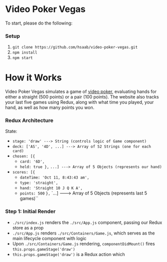 # Video Poker Vegas

To start, please do the following:

### Setup

1) `git clone https://github.com/hsaab/video-poker-vegas.git`
2) `npm install`
3) `npm start`

# How it Works

Video Poker Vegas simulates a game of [video poker](https://en.wikipedia.org/wiki/Video_poker), evaluating hands for either a straight (500 points) or a pair (100 points). The website also tracks your last five games using Redux, along with what time you played, your hand, as well as how many points you won.

### Redux Architecture

 State:
   - `stage: 'draw' ---> String (controls logic of Game component)`
   - `deck: ['AS', '4D', ...] ---> Array of 52 Strings (one for each card)`
   - `chosen: [{`
      - `card: '6D',`
      - `held: true },`
      `...] ---> Array of 5 Objects (represents our hand)`
   - `scores: [{`
      - `dateTime: 'Oct 11, 8:43:43 am',`
      - `type: 'straight',`
      - `hand: 'Straight 10 J Q K A',`
      - `points: 500`
      `},`
      `...] ---> Array of 5 Objects (represents last 5 games)``

### Step 1: Initial Render

* `./src/index.js` renders the `./src/App.js` component, passing our Redux store as a prop
* `./src/App.js` renders `./src/Containers/Game.js`, which serves as the main lifecycle component with logic
* Upon `./src/Containers/Game.js` rendering, `componentDidMount()` fires `this.props.gameStage('draw')`
* `this.props.gameStage('draw')` is a Redux action which
